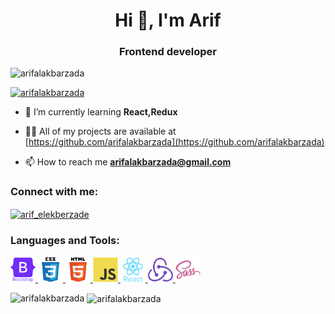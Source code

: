 <h1 align="center">Hi 👋, I'm Arif</h1>
<h3 align="center">Frontend developer</h3>

<p align="left"> <img src="https://komarev.com/ghpvc/?username=arifalakbarzada&label=Profile%20views&color=0e75b6&style=flat" alt="arifalakbarzada" /> </p>

<p align="left"> <a href="https://github.com/ryo-ma/github-profile-trophy"><img src="https://github-profile-trophy.vercel.app/?username=arifalakbarzada" alt="arifalakbarzada" /></a> </p>

- 🌱 I’m currently learning **React,Redux**

- 👨‍💻 All of my projects are available at [https://github.com/arifalakbarzada](https://github.com/arifalakbarzada)

- 📫 How to reach me **arifalakbarzada@gmail.com**

<h3 align="left">Connect with me:</h3>
<p align="left">
<a href="https://instagram.com/arif_elekberzade" target="blank"><img align="center" src="https://raw.githubusercontent.com/rahuldkjain/github-profile-readme-generator/master/src/images/icons/Social/instagram.svg" alt="arif_elekberzade" height="30" width="40" /></a>
</p>

<h3 align="left">Languages and Tools:</h3>
<p align="left"> <a href="https://getbootstrap.com" target="_blank" rel="noreferrer"> <img src="https://raw.githubusercontent.com/devicons/devicon/master/icons/bootstrap/bootstrap-plain-wordmark.svg" alt="bootstrap" width="40" height="40"/> </a> <a href="https://www.w3schools.com/css/" target="_blank" rel="noreferrer"> <img src="https://raw.githubusercontent.com/devicons/devicon/master/icons/css3/css3-original-wordmark.svg" alt="css3" width="40" height="40"/> </a> <a href="https://www.w3.org/html/" target="_blank" rel="noreferrer"> <img src="https://raw.githubusercontent.com/devicons/devicon/master/icons/html5/html5-original-wordmark.svg" alt="html5" width="40" height="40"/> </a> <a href="https://developer.mozilla.org/en-US/docs/Web/JavaScript" target="_blank" rel="noreferrer"> <img src="https://raw.githubusercontent.com/devicons/devicon/master/icons/javascript/javascript-original.svg" alt="javascript" width="40" height="40"/> </a> <a href="https://reactjs.org/" target="_blank" rel="noreferrer"> <img src="https://raw.githubusercontent.com/devicons/devicon/master/icons/react/react-original-wordmark.svg" alt="react" width="40" height="40"/> </a> <a href="https://redux.js.org" target="_blank" rel="noreferrer"> <img src="https://raw.githubusercontent.com/devicons/devicon/master/icons/redux/redux-original.svg" alt="redux" width="40" height="40"/> </a> <a href="https://sass-lang.com" target="_blank" rel="noreferrer"> <img src="https://raw.githubusercontent.com/devicons/devicon/master/icons/sass/sass-original.svg" alt="sass" width="40" height="40"/> </a> </p>

<p><img align="left" src="https://github-readme-stats.vercel.app/api/top-langs?username=arifalakbarzada&show_icons=true&locale=en&layout=compact" alt="arifalakbarzada" /></p>

<p>&nbsp;<img align="center" src="https://github-readme-stats.vercel.app/api?username=arifalakbarzada&show_icons=true&locale=en" alt="arifalakbarzada" /></p>

